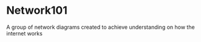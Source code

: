# Network101
A group of network diagrams created to achieve understanding on how the internet works
